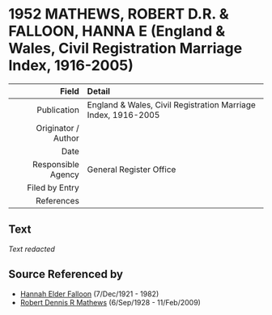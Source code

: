 ﻿---
layout: page
permalink: /sources/s74855856
---

# 1952 MATHEWS, ROBERT D.R. & FALLOON, HANNA E (England & Wales, Civil Registration Marriage Index, 1916-2005)

Field | Detail
---:|:---
Publication | England & Wales, Civil Registration Marriage Index, 1916-2005
Originator / Author | 
Date | 
Responsible Agency | General Register Office
Filed by Entry | 
References | 

## Text

_Text redacted_
## Source Referenced by

* [Hannah Elder Falloon](../people/@97706646@-hannah-elder-falloon-b1921-12-7-d1982.md) (7/Dec/1921 - 1982)
* [Robert Dennis R Mathews](../people/@58223940@-robert-dennis-r-mathews-b1928-9-6-d2009-2-11.md) (6/Sep/1928 - 11/Feb/2009)
